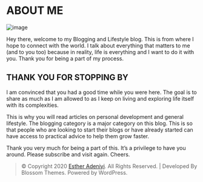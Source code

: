 # ABOUT ME

![image](https://user-images.githubusercontent.com/11996508/77158593-e9073a80-6aa3-11ea-8d24-004a1a2c673e.png)

Hey there, welcome to my Blogging and Lifestyle blog. This is from where I hope to connect with the world. I talk about everything that matters to me (and to you too) because in reality, life is everything and I want to do it with you. Thank you for being a part of my process.

## THANK YOU FOR STOPPING BY

I am convinced that you had a good time while you were here.  The goal is to share as much as I am allowed to as I keep on living and exploring life itself with its complexities.

This is why you will read articles on personal development and general lifestyle. The blogging category is a major category on this blog. This is so that people who are looking to start their blogs or have already started can have access to practical advice to help them grow faster.

Thank you very much for being a part of this. It’s a privilege to have you around. Please subscribe and visit again. Cheers.

> © Copyright 2020 [Esther Adeniyi](https://estheradeniyi.com). All Rights Reserved. | Developed By Blossom Themes. Powered by WordPress.
